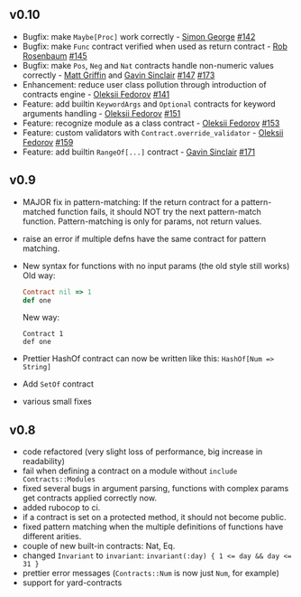 ## v0.10

- Bugfix: make `Maybe[Proc]` work correctly - [Simon George](https://github.com/sfcgeorge) [#142](https://github.com/egonSchiele/contracts.ruby/pull/142)
- Bugfix: make `Func` contract verified when used as return contract - [Rob Rosenbaum](https://github.com/robnormal) [#145](https://github.com/egonSchiele/contracts.ruby/pull/145)
- Bugfix: make `Pos`, `Neg` and `Nat` contracts handle non-numeric values correctly - [Matt Griffin](https://github.com/betamatt) and [Gavin Sinclair](https://github.com/gsinclair) [#147](https://github.com/egonSchiele/contracts.ruby/pull/147) [#173](https://github.com/egonSchiele/contracts.ruby/pull/173)
- Enhancement: reduce user class pollution through introduction of contracts engine - [Oleksii Fedorov](https://github.com/waterlink) [#141](https://github.com/egonSchiele/contracts.ruby/pull/141)
- Feature: add builtin `KeywordArgs` and `Optional` contracts for keyword arguments handling - [Oleksii Fedorov](https://github.com/waterlink) [#151](https://github.com/egonSchiele/contracts.ruby/pull/151)
- Feature: recognize module as a class contract - [Oleksii Fedorov](https://github.com/waterlink) [#153](https://github.com/egonSchiele/contracts.ruby/pull/153)
- Feature: custom validators with `Contract.override_validator` - [Oleksii Fedorov](https://github.com/waterlink) [#159](https://github.com/egonSchiele/contracts.ruby/pull/159)
- Feature: add builtin `RangeOf[...]` contract - [Gavin Sinclair](https://github.com/gsinclair) [#171](https://github.com/egonSchiele/contracts.ruby/pull/171)

## v0.9

- MAJOR fix in pattern-matching: If the return contract for a pattern-matched function fails, it should NOT try the next pattern-match function. Pattern-matching is only for params, not return values.
- raise an error if multiple defns have the same contract for pattern matching.

- New syntax for functions with no input params (the old style still works)  
  Old way:
  ```ruby
  Contract nil => 1
  def one
  ```
  New way:
  ```
  Contract 1
  def one
  ```

- Prettier HashOf contract can now be written like this: `HashOf[Num => String]`
- Add `SetOf` contract
- various small fixes

## v0.8

- code refactored (very slight loss of performance, big increase in readability)
- fail when defining a contract on a module without `include Contracts::Modules`
- fixed several bugs in argument parsing, functions with complex params get contracts applied correctly now.
- added rubocop to ci.
- if a contract is set on a protected method, it should not become public.
- fixed pattern matching when the multiple definitions of functions have different arities.
- couple of new built-in contracts: Nat, Eq.
- changed `Invariant` to `invariant`: `invariant(:day) { 1 <= day && day <= 31 }`
- prettier error messages (`Contracts::Num` is now just `Num`, for example)
- support for yard-contracts
